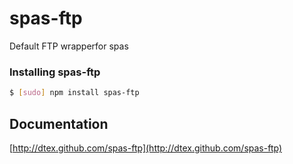 # spas-ftp

Default FTP wrapperfor spas

### Installing spas-ftp
``` bash
$ [sudo] npm install spas-ftp
```

## Documentation
[http://dtex.github.com/spas-ftp](http://dtex.github.com/spas-ftp)